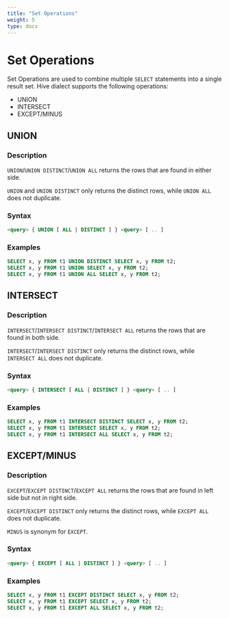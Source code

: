 ```yaml
---
title: "Set Operations"
weight: 5
type: docs
---
```

<!--
Licensed to the Apache Software Foundation (ASF) under one
or more contributor license agreements.  See the NOTICE file
distributed with this work for additional information
regarding copyright ownership.  The ASF licenses this file
to you under the Apache License, Version 2.0 (the
"License"); you may not use this file except in compliance
with the License.  You may obtain a copy of the License at
  http://www.apache.org/licenses/LICENSE-2.0
Unless required by applicable law or agreed to in writing,
software distributed under the License is distributed on an
"AS IS" BASIS, WITHOUT WARRANTIES OR CONDITIONS OF ANY
KIND, either express or implied.  See the License for the
specific language governing permissions and limitations
under the License.
-->

# Set Operations

Set Operations are used to combine multiple `SELECT` statements into a single result set. 
Hive dialect supports the following operations:
- UNION
- INTERSECT
- EXCEPT/MINUS

## UNION

### Description

`UNION`/`UNION DISTINCT`/`UNION ALL` returns the rows that are found in either side.

`UNION` and `UNION DISTINCT` only returns the distinct rows, while `UNION ALL` does not duplicate.

### Syntax

```sql
<query> { UNION [ ALL | DISTINCT ] } <query> [ .. ]
```

### Examples
```sql
SELECT x, y FROM t1 UNION DISTINCT SELECT x, y FROM t2;
SELECT x, y FROM t1 UNION SELECT x, y FROM t2;
SELECT x, y FROM t1 UNION ALL SELECT x, y FROM t2;
```

## INTERSECT

### Description

`INTERSECT`/`INTERSECT DISTINCT`/`INTERSECT ALL` returns the rows that are found in both side.

`INTERSECT`/`INTERSECT DISTINCT` only returns the distinct rows, while `INTERSECT ALL` does not duplicate.

### Syntax

```sql
<query> { INTERSECT [ ALL | DISTINCT ] } <query> [ .. ]
```

### Examples
```sql
SELECT x, y FROM t1 INTERSECT DISTINCT SELECT x, y FROM t2;
SELECT x, y FROM t1 INTERSECT SELECT x, y FROM t2;
SELECT x, y FROM t1 INTERSECT ALL SELECT x, y FROM t2;
```

## EXCEPT/MINUS

### Description

`EXCEPT`/`EXCEPT DISTINCT`/`EXCEPT ALL` returns the rows that are found in left side but not in right side.

`EXCEPT`/`EXCEPT DISTINCT` only returns the distinct rows, while `EXCEPT ALL` does not duplicate.

`MINUS` is synonym for `EXCEPT`.

### Syntax

```sql
<query> { EXCEPT [ ALL | DISTINCT ] } <query> [ .. ]
```

### Examples

```sql
SELECT x, y FROM t1 EXCEPT DISTINCT SELECT x, y FROM t2;
SELECT x, y FROM t1 EXCEPT SELECT x, y FROM t2;
SELECT x, y FROM t1 EXCEPT ALL SELECT x, y FROM t2;
```
